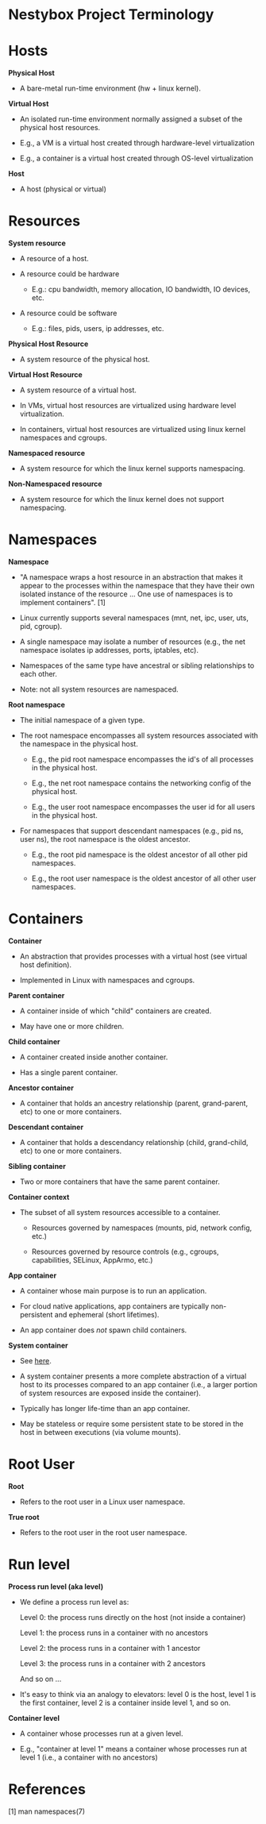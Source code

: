 Nestybox Project Terminology
============================

# Hosts

__Physical Host__

- A bare-metal run-time environment (hw + linux kernel).


__Virtual Host__

- An isolated run-time environment normally assigned a subset of the
  physical host resources.

- E.g., a VM is a virtual host created through hardware-level virtualization

- E.g., a container is a virtual host created through OS-level virtualization


__Host__

- A host (physical or virtual)


# Resources

__System resource__

- A resource of a host.

- A resource could be hardware

    - E.g.: cpu bandwidth, memory allocation, IO bandwidth, IO devices, etc.

- A resource could be software

    - E.g.: files, pids, users, ip addresses, etc.


__Physical Host Resource__

- A system resource of the physical host.


__Virtual Host Resource__

- A system resource of a virtual host.

- In VMs, virtual host resources are virtualized using
  hardware level virtualization.

- In containers, virtual host resources are virtualized
  using linux kernel namespaces and cgroups.


__Namespaced resource__

- A system resource for which the linux kernel supports namespacing.


__Non-Namespaced resource__

- A system resource for which the linux kernel does not support
  namespacing.


# Namespaces

__Namespace__

- "A namespace wraps a host resource in an abstraction that makes it
  appear to the processes within the namespace that they have their
  own isolated instance of the resource ... One use of namespaces is
  to implement containers". [1]

- Linux currently supports several namespaces (mnt, net, ipc, user,
  uts, pid, cgroup).

- A single namespace may isolate a number of resources (e.g., the
  net namespace isolates ip addresses, ports, iptables, etc).

- Namespaces of the same type have ancestral or sibling
  relationships to each other.

- Note: not all system resources are namespaced.


__Root namespace__

- The initial namespace of a given type.

- The root namespace encompasses all system resources associated
  with the namespace in the physical host.

  - E.g., the pid root namespace encompasses the id's of all
    processes in the physical host.

  - E.g., the net root namespace contains the networking
    config of the physical host.

  - E.g., the user root namespace encompasses the user id for all
    users in the physical host.

- For namespaces that support descendant namespaces (e.g.,
  pid ns, user ns), the root namespace is the oldest ancestor.

  - E.g., the root pid namespace is the oldest ancestor of all other
    pid namespaces.

  - E.g., the root user namespace is the oldest ancestor of all other
    user namespaces.



# Containers

__Container__

- An abstraction that provides processes with a virtual host (see
  virtual host definition).

- Implemented in Linux with namespaces and cgroups.


__Parent container__

- A container inside of which "child" containers are created.

- May have one or more children.


__Child container__

- A container created inside another container.

- Has a single parent container.


__Ancestor container__

- A container that holds an ancestry relationship (parent,
  grand-parent, etc) to one or more containers.


__Descendant container__

- A container that holds a descendancy relationship (child,
  grand-child, etc) to one or more containers.


__Sibling container__

- Two or more containers that have the same parent container.


__Container context__

- The subset of all system resources accessible to a container.

  - Resources governed by namespaces (mounts, pid, network config, etc.)

  - Resources governed by resource controls (e.g., cgroups,
    capabilities, SELinux, AppArmo, etc.)


__App container__

- A container whose main purpose is to run an application.

- For cloud native applications, app containers are typically
  non-persistent and ephemeral (short lifetimes).

- An app container does *not* spawn child containers.


__System container__

- See [here](https://github.com/nestybox/nestybox/blob/master/tech/system-containers.md).

- A system container presents a more complete abstraction of a virtual
  host to its processes compared to an app container (i.e., a larger
  portion of system resources are exposed inside the container).

- Typically has longer life-time than an app container.

- May be stateless or require some persistent state to be stored in
  the host in between executions (via volume mounts).

# Root User

__Root__

- Refers to the root user in a Linux user namespace.


__True root__

- Refers to the root user in the root user namespace.


# Run level

__Process run level (aka level)__

- We define a process run level as:

    Level 0: the process runs directly on the host (not inside a container)

    Level 1: the process runs in a container with no ancestors

    Level 2: the process runs in a container with 1 ancestor

    Level 3: the process runs in a container with 2 ancestors

    And so on ...

- It's easy to think via an analogy to elevators: level 0 is the
  host, level 1 is the first container, level 2 is a
  container inside level 1, and so on.

__Container level__

- A container whose processes run at a given level.

- E.g., "container at level 1" means a container whose processes run
  at level 1 (i.e., a container with no ancestors)


# References

[1] man namespaces(7)
